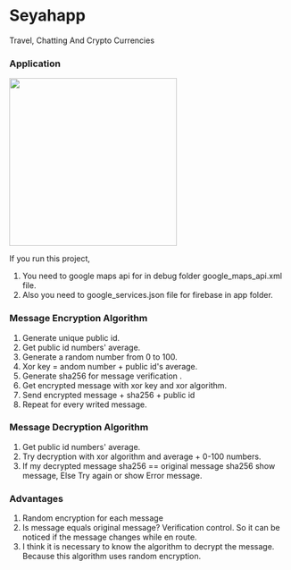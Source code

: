 # Seyahapp
 Travel, Chatting And Crypto Currencies

### Application
<img src="https://github.com/hakanyilmazz/Seyahapp/blob/main/ScreenShots/seyahapp.gif" height="300"></br>

If you run this project, </br>
1. You need to google maps api for in debug folder google_maps_api.xml file.</br>
2. Also you need to google_services.json file for firebase in app folder.

### Message Encryption Algorithm
1. Generate unique public id. </br>
2. Get public id numbers' average. </br>
3. Generate a random number from 0 to 100. </br>
4. Xor key = andom number + public id's average. </br>
5. Generate sha256 for message verification . </br>
6. Get encrypted message with xor key and xor algorithm. </br>
7. Send encrypted message + sha256 + public id
8. Repeat for every writed message. </br>

### Message Decryption Algorithm
1. Get public id numbers' average. </br>
2. Try decryption with xor algorithm and average + 0-100 numbers. </br>
3. If my decrypted message sha256 == original message sha256 show message, Else Try again or show Error message. </br>

### Advantages
1. Random encryption for each message </br>
2. Is message equals original message? Verification control. So it can be noticed if the message changes while en route. </br>
3. I think it is necessary to know the algorithm to decrypt the message. Because this algorithm uses random encryption. </br>
